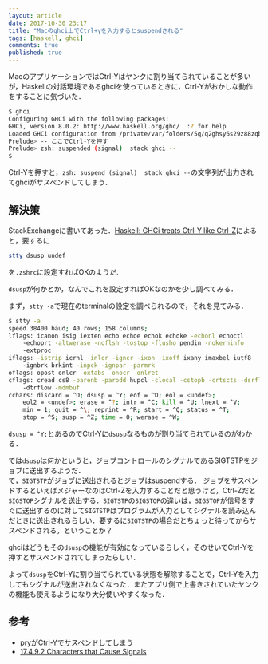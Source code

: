 ```yaml
---
layout: article
date: 2017-10-30 23:17
title: "Macのghci上でCtrl+yを入力するとsuspendされる"
tags: [haskell, ghci]
comments: true
published: true
---
```


MacのアプリケーションではCtrl-Yはヤンクに割り当てられていることが多いが，Haskellの対話環境であるghciを使っているときに，Ctrl-Yがおかしな動作をすることに気づいた．

```sh
$ ghci
Configuring GHCi with the following packages:
GHCi, version 8.0.2: http://www.haskell.org/ghc/  :? for help
Loaded GHCi configuration from /private/var/folders/5q/q2ghsy6s29z88zqbtthn1x5w0000gn/T/ghci57891/ghci-script
Prelude> -- ここでCtrl-Yを押す
Prelude> zsh: suspended (signal)  stack ghci --
$
```

Ctrl-Yを押すと，`zsh: suspend (signal)  stack ghci --`の文字列が出力されてghciがサスペンドしてしまう．

## 解決策

StackExchangeに書いてあった．[Haskell: GHCi treats Ctrl-Y like Ctrl-Z](https://stackoverflow.com/questions/46290504/haskell-ghci-treats-ctrl-y-like-ctrl-z)によると，要するに

```sh
stty dsusp undef
```

を`.zshrc`に設定すればOKのようだ.

`dsusp`が何かとか，なんでこれを設定すればOKなのかを少し調べてみる．

まず，`stty -a`で現在のterminalの設定を調べられるので，それを見てみる．

```sh
$ stty -a
speed 38400 baud; 40 rows; 158 columns;
lflags: icanon isig iexten echo echoe echok echoke -echonl echoctl
	-echoprt -altwerase -noflsh -tostop -flusho pendin -nokerninfo
	-extproc
iflags: -istrip icrnl -inlcr -igncr -ixon -ixoff ixany imaxbel iutf8
	-ignbrk brkint -inpck -ignpar -parmrk
oflags: opost onlcr -oxtabs -onocr -onlret
cflags: cread cs8 -parenb -parodd hupcl -clocal -cstopb -crtscts -dsrflow
	-dtrflow -mdmbuf
cchars: discard = ^O; dsusp = ^Y; eof = ^D; eol = <undef>;
	eol2 = <undef>; erase = ^?; intr = ^C; kill = ^U; lnext = ^V;
	min = 1; quit = ^\; reprint = ^R; start = ^Q; status = ^T;
	stop = ^S; susp = ^Z; time = 0; werase = ^W;
```

`dsusp = ^Y;`とあるのでCtrl-Yに`dsusp`なるものが割り当てられているのがわかる．

では`dsusp`は何かというと，ジョブコントロールのシグナルであるSIGTSTPをジョブに送出するようだ．  
で，`SIGTSTP`がジョブに送出されるとジョブはsuspendする．
ジョブをサスペンドするといえばメジャーなのはCtrl-Zを入力することだと思うけど，Ctrl-Zだと`SIGSTOP`シグナルを送出する．`SIGTSTP`の`SIGSTOP`の違いは，`SIGSTOP`が信号をすぐに送出するのに対して`SIGTSTP`はプログラムが入力としてシグナルを読み込んだときに送出されるらしい．要するに`SIGTSTP`の場合だとちょっと待ってからサスペンドされる，ということか？

ghciはどうもその`dsusp`の機能が有効になっているらしく，そのせいでCtrl-Yを押すとサスペンドされてしまったらしい．

よって`dsusp`をCtrl-Yに割り当てられている状態を解除することで，Ctrl-Yを入力してもシグナルが送出されなくなった．またアプリ側で上書きされていたヤンクの機能も使えるようになり大分使いやすくなった．


## 参考
- [pryがCtrl-Yでサスペンドしてしまう](http://neocat.hatenablog.com/category/mac)
- [17.4.9.2 Characters that Cause Signals](https://www.gnu.org/software/libc/manual/html_node/Signal-Characters.html)
